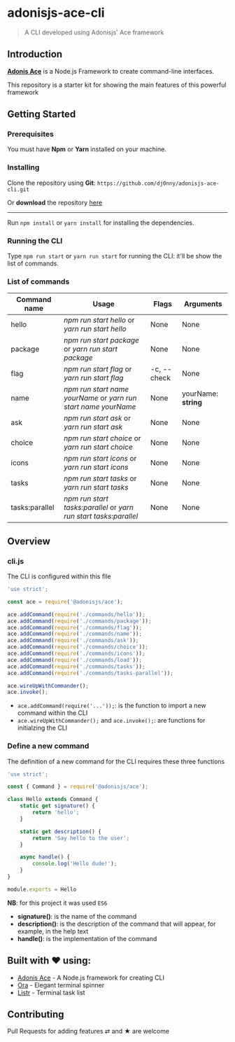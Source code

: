 # adonisjs-ace-cli

> A CLI developed using Adonisjs' Ace framework

## Introduction

__[Adonis Ace](https://github.com/adonisjs/ace)__ is a Node.js Framework to create command-line interfaces.

This repository is a starter kit for showing the main features of this powerful framework

## Getting Started

### Prerequisites

You must have __Npm__ or __Yarn__ installed on your machine.
 
### Installing

Clone the repository using __Git__:
`https://github.com/dj0nny/adonisjs-ace-cli.git`

Or __download__ the repository [here](https://github.com/dj0nny/adonisjs-ace-cli/archive/develop.zip)

---

Run `npm install` or `yarn install` for installing the dependencies.

### Running the CLI

Type `npm run start` or `yarn run start` for running the CLI: it'll be show the list of commands.

### List of commands

Command name  | Usage                                                            |   Flags       | Arguments
------------- | -----------------------------------------------------------------| ------------- | ---------
hello         | _npm run start hello_  or _yarn run start hello_                 | None          | None
package       | _npm run start package_ or _yarn run start package_              | None          | None
flag          | _npm run start flag_ or _yarn run start flag_                    | -c, --check   | None
name          | _npm run start name yourName_ or _yarn run start name yourName_  | None          | yourName: __string__
ask           | _npm run start ask_ or _yarn run start ask_                      | None          | None
choice        | _npm run start choice_ or _yarn run start choice_                | None          | None
icons         | _npm run start icons_ or _yarn run start icons_                  | None          | None
tasks         | _npm run start tasks_ or _yarn run start tasks_                  | None          | None
tasks:parallel| _npm run start tasks:parallel_ or _yarn run start tasks:parallel_| None          | None

## Overview

### cli.js

The CLI is configured within this flle

```javascript
'use strict';

const ace = require('@adonisjs/ace');

ace.addCommand(require('./commands/hello'));
ace.addCommand(require('./commands/package'));
ace.addCommand(require('./commands/flag'));
ace.addCommand(require('./commands/name'));
ace.addCommand(require('./commands/ask'));
ace.addCommand(require('./commands/choice'));
ace.addCommand(require('./commands/icons'));
ace.addCommand(require('./commands/load'));
ace.addCommand(require('./commands/tasks'));
ace.addCommand(require('./commands/tasks-parallel'));

ace.wireUpWithCommander();
ace.invoke();
```

* `ace.addCommand(require('...'));`: is the function to import a new command within the CLI
* `ace.wireUpWithCommander();` and `ace.invoke();`: are functions for initialzing the CLI

### Define a new command

The definition of a new command for the CLI requires these three functions

```javascript
'use strict';

const { Command } = require('@adonisjs/ace');

class Hello extends Command {
	static get signature() {
		return 'hello';
	}

	static get description() {
		return 'Say hello to the user';
	}

	async handle() {
		console.log('Hello dude!');
	}
}

module.exports = Hello
```
__NB__: for this project it was used `ES6`

* __signature()__: is the name of the command
* __description()__: is the description of the command that will appear, for example, in the help text
* __handle()__: is the implementation of the command

## Built with ❤ using:

* [Adonis Ace](https://github.com/adonisjs/ace) - A Node.js framework for creating CLI
* [Ora](https://github.com/sindresorhus/ora) - Elegant terminal spinner
* [Listr](https://github.com/SamVerschueren/listr) - Terminal task list


## Contributing

Pull Requests for adding features ⇄ and ★ are welcome
